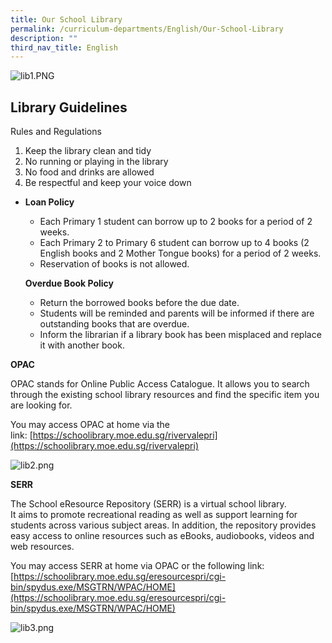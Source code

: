 ```yaml
---
title: Our School Library
permalink: /curriculum-departments/English/Our-School-Library
description: ""
third_nav_title: English
---
```

![lib1.PNG](https://rivervalepri.moe.edu.sg/qql/slot/u143/Curriculum/Departments/ICT/library/lib1.PNG)

Library Guidelines
------------------

Rules and Regulations  
  

1.  Keep the library clean and tidy
2.  No running or playing in the library
3.  No food and drinks are allowed
4.  Be respectful and keep your voice down

  

*   **Loan Policy**
    
    *   Each Primary 1 student can borrow up to 2 books for a period of 2 weeks.
    *   Each Primary 2 to Primary 6 student can borrow up to 4 books (2 English books and 2 Mother Tongue books) for a period of 2 weeks.
    *   Reservation of books is not allowed.
    
      
    
    **Overdue Book Policy**
    
    *   Return the borrowed books before the due date.
    *   Students will be reminded and parents will be informed if there are outstanding books that are overdue.
    *   Inform the librarian if a library book has been misplaced and replace it with another book.  
    
    [](https://schoolibrary.moe.edu.sg/eresourcespri/cgi-bin/spydus.exe/MSGTRN/WPAC/HOME)
    

**OPAC**

OPAC stands for Online Public Access Catalogue. It allows you to search through the existing school library resources and find the specific item you are looking for.

You may access OPAC at home via the link: [https://schoolibrary.moe.edu.sg/rivervalepri](https://schoolibrary.moe.edu.sg/rivervalepri)

![lib2.png](https://rivervalepri.moe.edu.sg/qql/slot/u143/Curriculum/Departments/ICT/library/lib2.png)

  

**SERR**

The School eResource Repository (SERR) is a virtual school library.  
It aims to promote recreational reading as well as support learning for students across various subject areas. In addition, the repository provides easy access to online resources such as eBooks, audiobooks, videos and web resources.

[](https://schoolibrary.moe.edu.sg/eresourcespri/cgi-bin/spydus.exe/MSGTRN/WPAC/HOME)

You may access SERR at home via OPAC or the following link:  
[https://schoolibrary.moe.edu.sg/eresourcespri/cgi-bin/spydus.exe/MSGTRN/WPAC/HOME](https://schoolibrary.moe.edu.sg/eresourcespri/cgi-bin/spydus.exe/MSGTRN/WPAC/HOME)

  

  

![lib3.png](https://rivervalepri.moe.edu.sg/qql/slot/u143/Curriculum/Departments/ICT/library/lib3.png)